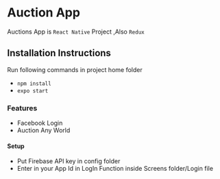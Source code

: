 # Auction App

Auctions App is `React Native` Project ,Also `Redux`

## Installation Instructions

Run following commands in project home folder

* `npm install`
* `expo start`

### Features
* Facebook Login 
* Auction Any World

#### Setup

* Put Firebase API key in config folder
* Enter in your App Id in LogIn Function inside Screens folder/Login file
